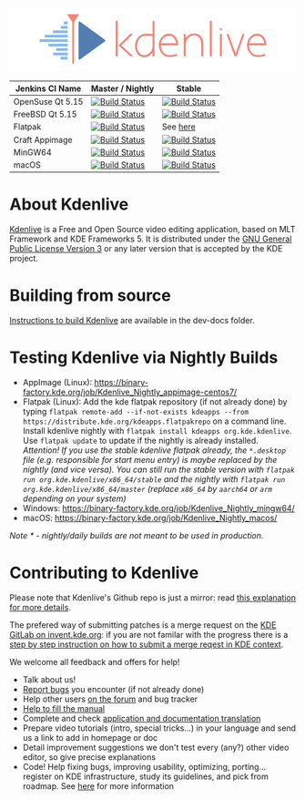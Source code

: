 ![](data/pics/kdenlive-logo.png)

| Jenkins CI Name | Master / Nightly | Stable |
| --------------- | ---------------- | ------ |
| OpenSuse Qt 5.15 | [![Build Status](https://build.kde.org/job/Applications/job/kdenlive/job/kf5-qt5%20SUSEQt5.15/badge/icon)](https://build.kde.org/job/Applications/job/kdenlive/job/kf5-qt5%20SUSEQt5.15//) |[![Build Status](https://build.kde.org/job/Applications/job/kdenlive/job/stable-kf5-qt5%20SUSEQt5.15/badge/icon)](https://build.kde.org/job/Applications/job/kdenlive/job/stable-kf5-qt5%20SUSEQt5.15/)|
| FreeBSD Qt 5.15 | [![Build Status](https://build.kde.org/job/Applications/job/kdenlive/job/kf5-qt5%20FreeBSDQt5.15/badge/icon)](https://build.kde.org/job/Applications/job/kdenlive/job/kf5-qt5%20FreeBSDQt5.15/) |[![Build Status](https://build.kde.org/job/Applications/job/kdenlive/job/stable-kf5-qt5%20FreeBSDQt5.15/badge/icon)](https://build.kde.org/job/Applications/job/kdenlive/job/stable-kf5-qt5%20FreeBSDQt5.15/)|
| Flatpak | [![Build Status](https://binary-factory.kde.org/job/Kdenlive_x86_64_flatpak/badge/icon)](https://binary-factory.kde.org/job/Kdenlive_x86_64_flatpak/) | See [here](https://flathub.org/builds/#/apps/org.kde.kdenlive)|
| Craft Appimage | [![Build Status](https://binary-factory.kde.org/job/Kdenlive_Nightly_appimage-centos7/badge/icon)](https://binary-factory.kde.org/job/Kdenlive_Nightly_appimage-centos7/) | [![Build Status](https://binary-factory.kde.org/job/Kdenlive_Stable_appimage-centos7/badge/icon)](https://binary-factory.kde.org/job/Kdenlive_Stable_appimage-centos7/) |
| MinGW64 | [![Build Status](https://binary-factory.kde.org/job/Kdenlive_Nightly_mingw64/badge/icon)](https://binary-factory.kde.org/job/Kdenlive_Nightly_mingw64/) | [![Build Status](https://binary-factory.kde.org/job/Kdenlive_Stable_mingw64/badge/icon)](https://binary-factory.kde.org/job/Kdenlive_Stable_mingw64/) |
| macOS | [![Build Status](https://binary-factory.kde.org/job/Kdenlive_Nightly_macos/badge/icon)](https://binary-factory.kde.org/job/Kdenlive_Nightly_macos/) | [![Build Status](https://binary-factory.kde.org/job/Kdenlive_Stable_macos/badge/icon)](https://binary-factory.kde.org/job/Kdenlive_Stable_macos/) |

# About Kdenlive

[Kdenlive](https://kdenlive.org) is a Free and Open Source video editing application, based on MLT Framework and KDE Frameworks 5. It is distributed under the [GNU General Public License Version 3](https://www.gnu.org/licenses/gpl-3.0.en.html) or any later version that is accepted by the KDE project.

# Building from source

[Instructions to build Kdenlive](dev-docs/build.md) are available in the dev-docs folder.

# Testing Kdenlive via Nightly Builds

- AppImage (Linux): https://binary-factory.kde.org/job/Kdenlive_Nightly_appimage-centos7/
- Flatpak (Linux): Add the kde flatpak repository (if not already done) by typing `flatpak remote-add --if-not-exists kdeapps --from https://distribute.kde.org/kdeapps.flatpakrepo` on a command line. Install kdenlive nightly with `flatpak install kdeapps org.kde.kdenlive`. Use `flatpak update` to update if the nightly is already installed. _Attention! If you use the stable kdenlive flatpak already, the `*.desktop` file (e.g. responsible for start menu entry) is maybe replaced by the nightly (and vice versa). You can still run the stable version with `flatpak run org.kde.kdenlive/x86_64/stable` and the nightly with `flatpak run org.kde.kdenlive/x86_64/master` (replace `x86_64` by `aarch64` or `arm` depending on your system)_
- Windows: https://binary-factory.kde.org/job/Kdenlive_Nightly_mingw64/
- macOS: https://binary-factory.kde.org/job/Kdenlive_Nightly_macos/

*Note * - nightly/daily builds are not meant to be used in production.*

# Contributing to Kdenlive

Please note that Kdenlive's Github repo is just a mirror: read [this explanation for more details](https://community.kde.org/Infrastructure/Github_Mirror). 

The prefered way of submitting patches is a merge request on the [KDE GitLab on invent.kde.org](https://invent.kde.org/-/ide/project/multimedia/kdenlive): if you are not familar with the progress there is a [step by step instruction on how to submit a merge reqest in KDE context](https://community.kde.org/Infrastructure/GitLab#Submitting_a_Merge_Request).

We welcome all feedback and offers for help!

* Talk about us!
* [Report bugs](https://kdenlive.org/en/bug-reports/) you encounter (if not already done)
* Help other users [on the forum](http://forum.kde.org/viewforum.php?f=262) and bug tracker
* [Help to fill the manual](https://community.kde.org/Kdenlive/Workgroup/Documentation)
* Complete and check [application and documentation translation](http://l10n.kde.org)
* Prepare video tutorials (intro, special tricks...) in your language
  and send us a link to add in homepage or doc
* Detail improvement suggestions
  we don't test every (any?) other video editor, so give precise explanations
* Code! Help fixing bugs, improving usability, optimizing, porting...
  register on KDE infrastructure, study its guidelines, and pick from roadmap. See [here](dev-docs/contributing.md) for more information

